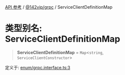 [API 参考](../wiki/Home) / [@142vip/grpc](../wiki/@142vip.grpc) / ServiceClientDefinitionMap

# 类型别名: ServiceClientDefinitionMap

> **ServiceClientDefinitionMap** = `Map`<`string`, `ServiceClientConstructor`>

定义于: [enum/grpc.interface.ts:3](https://github.com/142vip/core-x/blob/5281e59d2cdd2de59e1ea761d17ed7fe118d1e60/packages/grpc/src/enum/grpc.interface.ts#L3)
